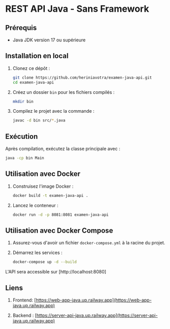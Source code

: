 # REST API Java - Sans Framework

## Prérequis

- Java JDK version 17 ou supérieure

## Installation en local

1. Clonez ce dépôt :

    ```bash
    git clone https://github.com/heriniavotra/examen-java-api.git
    cd examen-java-api
    ```

2. Créez un dossier `bin` pour les fichiers compilés :
    ```bash
    mkdir bin
    ```

3. Compilez le projet avec la commande :
    ```bash
    javac -d bin src/*.java
    ```

## Exécution

Après compilation, exécutez la classe principale avec :

```bash
java -cp bin Main
```

## Utilisation avec Docker

1. Construisez l'image Docker :
    ```bash
    docker build -t examen-java-api .
    ```

2. Lancez le conteneur :
    ```bash
    docker run -d -p 8081:8081 examen-java-api
    ```

## Utilisation avec Docker Compose

1. Assurez-vous d'avoir un fichier `docker-compose.yml` à la racine du projet.

2. Démarrez les services :
    ```bash
    docker-compose up -d --build 
    ```

L'API sera accessible sur [http://localhost:8080]

## Liens 

1. Frontend: [https://web-app-java.up.railway.app](https://web-app-java.up.railway.app)

2. Backend : [https://server-api-java.up.railway.app](https://server-api-java.up.railway.app)

